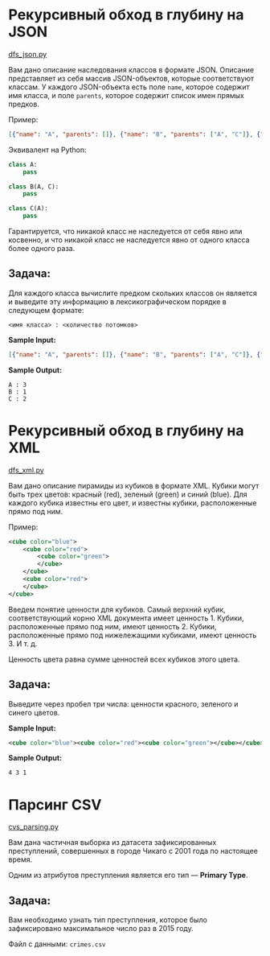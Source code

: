 # Рекурсивный обход в глубину на JSON
[dfs_json.py](dfs_json.py)

Вам дано описание наследования классов в формате JSON.
Описание представляет из себя массив JSON-объектов, которые соответствуют классам. У каждого JSON-объекта есть поле `name`, которое содержит имя класса, и поле `parents`, которое содержит список имен прямых предков.

Пример:
```json
[{"name": "A", "parents": []}, {"name": "B", "parents": ["A", "C"]}, {"name": "C", "parents": ["A"]}]
```

Эквивалент на Python:
```python
class A:
    pass

class B(A, C):
    pass

class C(A):
    pass
```

Гарантируется, что никакой класс не наследуется от себя явно или косвенно, и что никакой класс не наследуется явно от одного класса более одного раза.

## Задача:

Для каждого класса вычислите предком скольких классов он является и выведите эту информацию в лексикографическом порядке в следующем формате:
```
<имя класса> : <количество потомков>
```

**Sample Input:**
```json
[{"name": "A", "parents": []}, {"name": "B", "parents": ["A", "C"]}, {"name": "C", "parents": ["A"]}]
```

**Sample Output:**
```
A : 3
B : 1
C : 2
```


# Рекурсивный обход в глубину на XML
[dfs_xml.py](dfs_xml.py)

Вам дано описание пирамиды из кубиков в формате XML. Кубики могут быть трех цветов: красный (red), зеленый (green) и синий (blue). Для каждого кубика известны его цвет, и известны кубики, расположенные прямо под ним.

Пример:
```xml
<cube color="blue">
    <cube color="red">
        <cube color="green">
        </cube>
    </cube>
    <cube color="red">
    </cube>
</cube>
```

Введем понятие ценности для кубиков. Самый верхний кубик, соответствующий корню XML документа имеет ценность 1. Кубики, расположенные прямо под ним, имеют ценность 2. Кубики, расположенные прямо под нижележащими кубиками, имеют ценность 3. И т. д.

Ценность цвета равна сумме ценностей всех кубиков этого цвета.

## Задача:

Выведите через пробел три числа: ценности красного, зеленого и синего цветов.

**Sample Input:**
```xml
<cube color="blue"><cube color="red"><cube color="green"></cube></cube><cube color="red"></cube></cube>
```

**Sample Output:**
```
4 3 1
```


# Парсинг CSV
[cvs_parsing.py](cvs_parsing.py)

Вам дана частичная выборка из датасета зафиксированных преступлений, совершенных в городе Чикаго с 2001 года по настоящее время.

Одним из атрибутов преступления является его тип — **Primary Type**.

## Задача:

Вам необходимо узнать тип преступления, которое было зафиксировано максимальное число раз в 2015 году.

Файл с данными: `crimes.csv`
